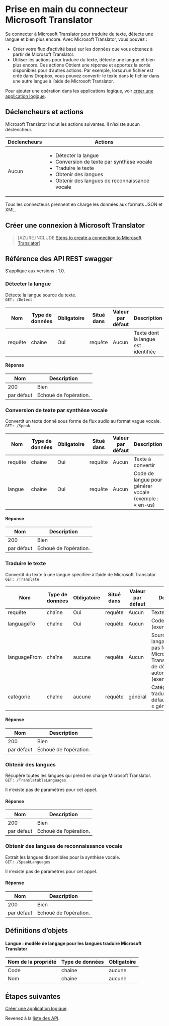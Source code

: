 <properties
    pageTitle="Ajouter la Translator Microsoft dans les applications logique | Microsoft Azure"
    description="Vue d’ensemble du connecteur Microsoft Translator avec des paramètres de l’API REST"
    services=""
    suite=""
    documentationCenter="" 
    authors="MandiOhlinger"
    manager="erikre"
    editor=""
    tags="connectors"/>

<tags
   ms.service="multiple"
   ms.devlang="na"
   ms.topic="article"
   ms.tgt_pltfrm="na"
   ms.workload="na" 
   ms.date="08/18/2016"
   ms.author="mandia"/>

# <a name="get-started-with-the-microsoft-translator-connector"></a>Prise en main du connecteur Microsoft Translator
Se connecter à Microsoft Translator pour traduire du texte, détecte une langue et bien plus encore. Avec Microsoft Translator, vous pouvez : 

- Créer votre flux d’activité basé sur les données que vous obtenez à partir de Microsoft Translator. 
- Utiliser les actions pour traduire du texte, détecte une langue et bien plus encore. Ces actions Obtient une réponse et apportez la sortie disponibles pour d’autres actions. Par exemple, lorsqu’un fichier est créé dans Dropbox, vous pouvez convertir le texte dans le fichier dans une autre langue à l’aide de Microsoft Translator.

Pour ajouter une opération dans les applications logique, voir [créer une application logique](../app-service-logic/app-service-logic-create-a-logic-app.md).

## <a name="triggers-and-actions"></a>Déclencheurs et actions
Microsoft Translator inclut les actions suivantes. Il n’existe aucun déclencheur.

Déclencheurs | Actions
--- | ---
Aucun | <ul><li>Détecter la langue</li><li>Conversion de texte par synthèse vocale</li><li>Traduire le texte</li><li>Obtenir des langues</li><li>Obtenir des langues de reconnaissance vocale</li></ul>

Tous les connecteurs prennent en charge les données aux formats JSON et XML.


## <a name="create-a-connection-to-microsoft-translator"></a>Créer une connexion à Microsoft Translator

>[AZURE.INCLUDE [Steps to create a connection to Microsoft Translator](../../includes/connectors-create-api-microsofttranslator.md)]


## <a name="swagger-rest-api-reference"></a>Référence des API REST swagger
S’applique aux versions : 1.0.

### <a name="detect-language"></a>Détecter la langue    
Détecte la langue source du texte.  
```GET: /Detect```

| Nom| Type de données|Obligatoire|Situé dans|Valeur par défaut|Description|
| ---|---|---|---|---|---|
|requête|chaîne|Oui|requête|Aucun |Texte dont la langue est identifiée|

#### <a name="response"></a>Réponse
|Nom|Description|
|---|---|
|200|Bien|
|par défaut|Échoué de l’opération.|


### <a name="text-to-speech"></a>Conversion de texte par synthèse vocale    
Convertit un texte donné sous forme de flux audio au format vague vocale.  
```GET: /Speak```

| Nom| Type de données|Obligatoire|Situé dans|Valeur par défaut|Description|
| ---|---|---|---|---|---|
|requête|chaîne|Oui|requête|Aucun |Texte à convertir|
|langue|chaîne|Oui|requête|Aucun |Code de langue pour générer vocale (exemple : « en-us)|

#### <a name="response"></a>Réponse
|Nom|Description|
|---|---|
|200|Bien|
|par défaut|Échoué de l’opération.|


### <a name="translate-text"></a>Traduire le texte    
Convertit du texte à une langue spécifiée à l’aide de Microsoft Translator.  
```GET: /Translate```

| Nom| Type de données|Obligatoire|Situé dans|Valeur par défaut|Description|
| ---|---|---|---|---|---|
|requête|chaîne|Oui|requête|Aucun |Texte à traduire|
|languageTo|chaîne|Oui|requête| Aucun|Code langue cible (exemple : 'fr')|
|languageFrom|chaîne|aucune|requête|Aucun |Source de langage ; Si ne pas fourni, Microsoft Translator essaie de détecter automatiquement. (exemple : US)|
|catégorie|chaîne|aucune|requête|général |Catégorie de traduction (par défaut : « général »)|

#### <a name="response"></a>Réponse
|Nom|Description|
|---|---|
|200|Bien|
|par défaut|Échoué de l’opération.|


### <a name="get-languages"></a>Obtenir des langues    
Récupère toutes les langues qui prend en charge Microsoft Translator.  
```GET: /TranslatableLanguages```

Il n’existe pas de paramètres pour cet appel. 

#### <a name="response"></a>Réponse
|Nom|Description|
|---|---|
|200|Bien|
|par défaut|Échoué de l’opération.|


### <a name="get-speech-languages"></a>Obtenir des langues de reconnaissance vocale    
Extrait les langues disponibles pour la synthèse vocale.  
```GET: /SpeakLanguages``` 

Il n’existe pas de paramètres pour cet appel.

#### <a name="response"></a>Réponse
|Nom|Description|
|---|---|
|200|Bien|
|par défaut|Échoué de l’opération.|

## <a name="object-definitions"></a>Définitions d’objets

#### <a name="language-language-model-for-microsoft-translator-translatable-languages"></a>Langue : modèle de langage pour les langues traduire Microsoft Translator

|Nom de la propriété | Type de données | Obligatoire|
|---|---|---|
|Code|chaîne|aucune|
|Nom|chaîne|aucune|


## <a name="next-steps"></a>Étapes suivantes

[Créer une application logique](../app-service-logic/app-service-logic-create-a-logic-app.md).

Revenez à la [liste des API](apis-list.md).


<!--References-->
[5]: https://datamarket.azure.com/developer/applications/
[6]: ./media/connectors-create-api-microsofttranslator/register-your-application.png
